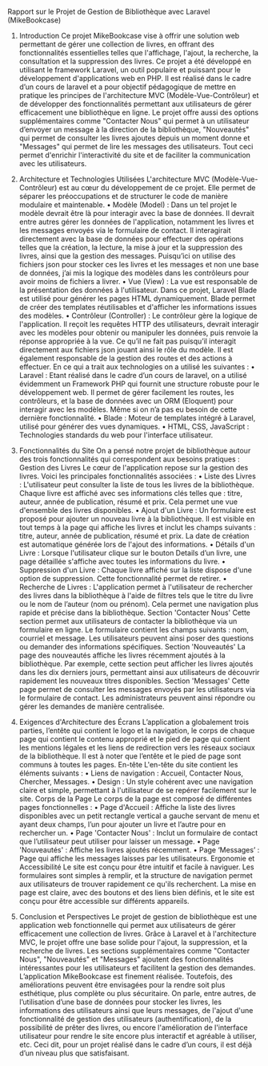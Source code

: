 Rapport sur le Projet de Gestion de Bibliothèque avec Laravel (MikeBookcase)
1. Introduction
Ce projet MikeBookcase vise à offrir une solution web permettant de gérer une collection de livres, en offrant des fonctionnalités essentielles telles que l'affichage, l'ajout, la recherche, la consultation et la suppression des livres. Ce projet a été développé en utilisant le framework Laravel, un outil populaire et puissant pour le développement d'applications web en PHP. Il est réalisé dans le cadre d’un cours de laravel et a pour objectif pédagogique de mettre en pratique les principes de l'architecture MVC (Modèle-Vue-Contrôleur) et de développer des fonctionnalités permettant aux utilisateurs de gérer efficacement une bibliothèque en ligne.
Le projet offre aussi des options supplémentaires comme "Contacter Nous" qui permet à un utilisateur d’envoyer un message à la direction de la bibliothèque, "Nouveautés" qui permet de consulter les livres ajoutes depuis un moment donne et "Messages" qui permet de lire les messages des utilisateurs. Tout ceci permet d'enrichir l'interactivité du site et de faciliter la communication avec les utilisateurs.

2. Architecture et Technologies Utilisées
L'architecture MVC (Modèle-Vue-Contrôleur) est au cœur du développement de ce projet. Elle permet de séparer les préoccupations et de structurer le code de manière modulaire et maintenable.
•	Modèle (Model) : Dans un tel projet le modèle devrait être là pour interagir avec la base de données. Il devrait entre autres gérer les données de l'application, notamment les livres et les messages envoyés via le formulaire de contact. Il interagirait directement avec la base de données pour effectuer des opérations telles que la création, la lecture, la mise à jour et la suppression des livres, ainsi que la gestion des messages. Puisqu’ici on utilise des fichiers json pour stocker ces les livres et les messages et non une base de données, j’ai mis la logique des modèles dans les contrôleurs pour avoir moins de fichiers a livrer.
•	Vue (View) : La vue est responsable de la présentation des données à l'utilisateur. Dans ce projet, Laravel Blade est utilisé pour générer les pages HTML dynamiquement. Blade permet de créer des templates réutilisables et d'afficher les informations issues des modèles.
•	Contrôleur (Controller) : Le contrôleur gère la logique de l'application. Il reçoit les requêtes HTTP des utilisateurs, devrait interagir avec les modèles pour obtenir ou manipuler les données, puis renvoie la réponse appropriée à la vue. Ce qu’il ne fait pas puisqu’il interagit directement aux fichiers json jouant ainsi le rôle du modèle. Il est également responsable de la gestion des routes et des actions à effectuer.
En ce qui a trait aux technologies on a utilisé les suivantes :
•	Laravel : Etant réalisé dans le cadre d’un cours de laravel, on a utilisé évidemment un Framework PHP qui fournit une structure robuste pour le développement web. Il permet de gérer facilement les routes, les contrôleurs, et la base de données avec un ORM (Eloquent) pour interagir avec les modèles. Même si on n’a pas eu besoin de cette dernière fonctionnalité.
•	Blade : Moteur de templates intégré à Laravel, utilisé pour générer des vues dynamiques.
•	HTML, CSS, JavaScript : Technologies standards du web pour l'interface utilisateur.

3. Fonctionnalités du Site
On a pensé notre projet de bibliothèque autour des trois fonctionnalités qui correspondent aux besoins pratiques :
Gestion des Livres
Le cœur de l'application repose sur la gestion des livres. Voici les principales fonctionnalités associées :
•	Liste des Livres : L'utilisateur peut consulter la liste de tous les livres de la bibliothèque. Chaque livre est affiché avec ses informations clés telles que : titre, auteur, année de publication, résumé et prix. Cela permet une vue d'ensemble des livres disponibles.
•	Ajout d'un Livre : Un formulaire est proposé pour ajouter un nouveau livre à la bibliothèque. Il est visible en tout temps à la page qui affiche les livres et inclut les champs suivants : titre, auteur, année de publication, résumé et prix. La date de création est automatique générée lors de l'ajout des informations.
•	Détails d'un Livre : Lorsque l'utilisateur clique sur le bouton Details d’un livre, une page détaillée s'affiche avec toutes les informations du livre.
•	Suppression d'un Livre : Chaque livre affiché sur la liste dispose d'une option de suppression. Cette fonctionnalité permet de retirer.
•	Recherche de Livres : L'application permet à l'utilisateur de rechercher des livres dans la bibliothèque à l'aide de filtres tels que le titre du livre ou le nom de l’auteur (nom ou prénom).
Cela permet une navigation plus rapide et précise dans la bibliothèque.
Section 'Contacter Nous'
Cette section permet aux utilisateurs de contacter la bibliothèque via un formulaire en ligne. Le formulaire contient les champs suivants : nom, courriel et message. Les utilisateurs peuvent ainsi poser des questions ou demander des informations spécifiques.
Section 'Nouveautés'
La page des nouveautés affiche les livres récemment ajoutés à la bibliothèque. Par exemple, cette section peut afficher les livres ajoutés dans les dix derniers jours, permettant ainsi aux utilisateurs de découvrir rapidement les nouveaux titres disponibles.
Section 'Messages'
Cette page permet de consulter les messages envoyés par les utilisateurs via le formulaire de contact. Les administrateurs peuvent ainsi répondre ou gérer les demandes de manière centralisée.

4. Exigences d'Architecture des Écrans
L’application a globalement trois parties, l’entête qui contient le logo et la navigation, le corps de chaque page qui contient le contenu approprié et le pied de page qui contient les mentions légales et les liens de redirection vers les réseaux sociaux de la bibliothèque. Il est à noter que l’entête et le pied de page sont communs à toutes les pages.
En-tête
L'en-tête du site contient les éléments suivants :
•	Liens de navigation : Accueil, Contacter Nous, Chercher, Messages.
•	Design : Un style cohérent avec une navigation claire et simple, permettant à l'utilisateur de se repérer facilement sur le site.
Corps de la Page
Le corps de la page est composé de différentes pages fonctionnelles :
•	Page d'Accueil : Affiche la liste des livres disponibles avec un petit rectangle vertical a gauche servant de menu et ayant deux champs, l’un pour ajouter un livre et l’autre pour en rechercher un.
•	Page 'Contacter Nous' : Inclut un formulaire de contact que l’utilisateur peut utiliser pour laisser un message.
•	Page 'Nouveautés' : Affiche les livres ajoutés récemment.
•	Page ‘Messages’ : Page qui affiche les messages laisses par les utilisateurs.
Ergonomie et Accessibilité
Le site est conçu pour être intuitif et facile à naviguer. Les formulaires sont simples à remplir, et la structure de navigation permet aux utilisateurs de trouver rapidement ce qu'ils recherchent. La mise en page est claire, avec des boutons et des liens bien définis, et le site est conçu pour être accessible sur différents appareils.

5. Conclusion et Perspectives
Le projet de gestion de bibliothèque est une application web fonctionnelle qui permet aux utilisateurs de gérer efficacement une collection de livres. Grâce à Laravel et à l'architecture MVC, le projet offre une base solide pour l'ajout, la suppression, et la recherche de livres. Les sections supplémentaires comme "Contacter Nous", "Nouveautés" et "Messages" ajoutent des fonctionnalités intéressantes pour les utilisateurs et facilitent la gestion des demandes.
L’application MikeBookcase est finement réalisée. Toutefois, des améliorations peuvent être envisagées pour la rendre soit plus esthétique, plus complète ou plus sécuritaire. On parle, entre autres, de l’utilisation d’une base de données pour stocker les livres, les informations des utilisateurs ainsi que leurs messages, de l'ajout d'une fonctionnalité de gestion des utilisateurs (authentification), de la possibilité de prêter des livres, ou encore l'amélioration de l'interface utilisateur pour rendre le site encore plus interactif et agréable à utiliser, etc. Ceci dit, pour un projet réalisé dans le cadre d’un cours, il est déjà d’un niveau plus que satisfaisant.

